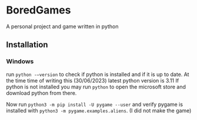 # BoredGames

A personal project and game written in python

## Installation

### Windows

run ```python -–version``` to check if python is installed and if it is up to date. At the time time of writing this (30/06/2023) latest python version is 3.11
If python is not installed you may run ```python``` to open the microsoft store and download python from there.

Now run ```python3 -m pip install -U pygame --user``` 
and verify pygame is installed with ```python3 -m pygame.examples.aliens```. (I did not make the game)
